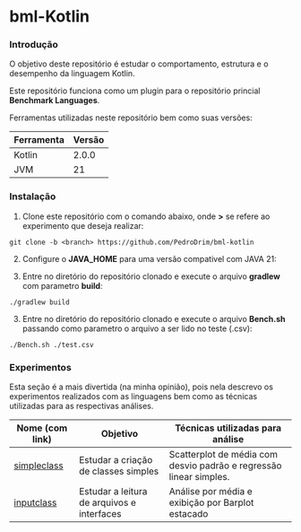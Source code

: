 # bml-Kotlin

### Introdução

O objetivo deste repositório é estudar o comportamento, estrutura e o desempenho da linguagem Kotlin.

Este repositório funciona como um plugin para o repositório princial **Benchmark Languages**.

Ferramentas utilizadas neste repositório bem como suas versões:

|Ferramenta |Versão  |
|-----------|--------|
|Kotlin     |2.0.0   |
|JVM        |21      |

### Instalação

1. Clone este repositório com o comando abaixo, onde **<branch>>** se refere ao experimento que deseja realizar:

```
git clone -b <branch> https://github.com/PedroDrim/bml-kotlin
```

2. Configure o **JAVA_HOME** para uma versão compativel com JAVA 21:


3. Entre no diretório do repositório clonado e execute o arquivo **gradlew** com parametro **build**:

```
./gradlew build
```

3. Entre no diretório do repositório clonado e execute o arquivo **Bench.sh** passando como parametro o arquivo a ser lido no teste (.csv):

```
./Bench.sh ./test.csv
```

### Experimentos

Esta seção é a mais divertida (na minha opinião), pois nela descrevo os experimentos realizados com as linguagens bem como as técnicas utilizadas para as respectivas análises.

| Nome (com link) | Objetivo | Técnicas utilizadas para análise |
|-----------------|----------|----------------------------------|
| [simpleclass](https://github.com/PedroDrim/Benchmark-Languages/blob/simpleclass/Documents/simpleclass.md) | Estudar a criação de classes simples | Scatterplot de média com desvio padrão e regressão linear simples.|
| [inputclass](https://github.com/PedroDrim/Benchmark-Languages/blob/master/outputs/inputclass/inputclass.md) | Estudar a leitura de arquivos e interfaces | Análise por média e exibição por Barplot estacado |
